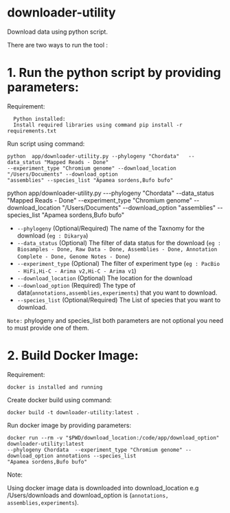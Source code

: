 # downloader-utility

Download data using python script.

There are two ways to run the tool :

# 1. Run the python script by providing parameters:
   Requirement:
   
      Python installed:
      Install required libraries using command pip install -r requirements.txt
    
  Run script using command:
    
    python  app/downloader-utility.py --phylogeny "Chordata"   --data_status "Mapped Reads - Done"  
    --experiment_type "Chromium genome" --download_location "/Users/Documents" --download_option 
    "assemblies" --species_list "Apamea sordens,Bufo bufo"


python  app/downloader-utility.py ---phylogeny "Chordata"   --data_status "Mapped Reads - Done"  --experiment_type 
"Chromium genome" --download_location "/Users/Documents" --download_option "assemblies" --species_list 
"Apamea sordens,Bufo bufo"

* `--phylogeny` (Optional/Required) The name of the Taxnomy for the download (`eg : Dikarya`)
* `--data_status` (Optional) The filter of data status for the download (`eg : Biosamples - Done, Raw Data - Done,
  Assemblies - Done, Annotation Complete - Done, Genome Notes - Done`)
* `--experiment_type` (Optional) The filter of experiment type (`eg : PacBio - HiFi,Hi-C - Arima v2,Hi-C - Arima v1`)
* `--download_location` (Optional) The location for the download
* `--download_option` (Required) The type of data(`annotations,assemblies,experiments`) that you want to download.
* `--species_list` (Optional/Required) The List of species that you want to download.

`Note:` phylogeny and species_list both parameters are not optional you need to must provide one of them.

# 2. Build Docker Image: 
 Requirement:
  
    docker is installed and running
  Create docker build using command:
  
    docker build -t downloader-utility:latest .
    
  Run docker image by providing parameters:
  
    docker run --rm -v "$PWD/download_location:/code/app/download_option" downloader-utility:latest  
    --phylogeny Chordata  --experiment_type "Chromium genome" --download_option annotations --species_list 
    "Apamea sordens,Bufo bufo"
Note: 

Using docker image data is downloaded into download_location e.g /Users/downloads and download_option is (`annotations,
assemblies,experiments`).
